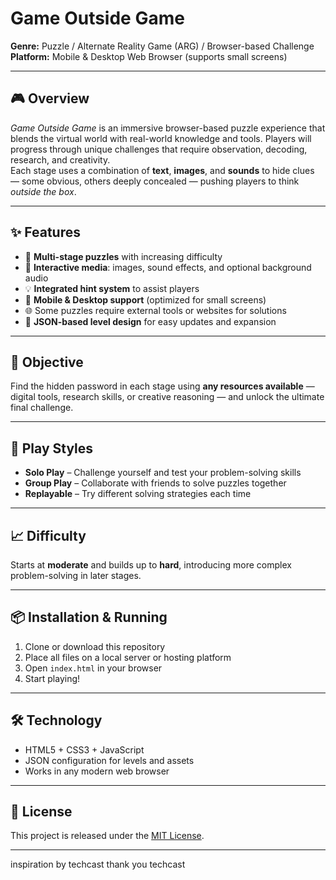 # Game Outside Game

**Genre:** Puzzle / Alternate Reality Game (ARG) / Browser-based Challenge  
**Platform:** Mobile & Desktop Web Browser (supports small screens)  

---

## 🎮 Overview
*Game Outside Game* is an immersive browser-based puzzle experience that blends the virtual world with real-world knowledge and tools. Players will progress through unique challenges that require observation, decoding, research, and creativity.  
Each stage uses a combination of **text**, **images**, and **sounds** to hide clues — some obvious, others deeply concealed — pushing players to think *outside the box*.  

---

## ✨ Features
- 🧩 **Multi-stage puzzles** with increasing difficulty  
- 🎵 **Interactive media**: images, sound effects, and optional background audio  
- 💡 **Integrated hint system** to assist players  
- 📱 **Mobile & Desktop support** (optimized for small screens)  
- 🌐 Some puzzles require external tools or websites for solutions  
- 📂 **JSON-based level design** for easy updates and expansion  

---

## 🎯 Objective
Find the hidden password in each stage using **any resources available** — digital tools, research skills, or creative reasoning — and unlock the ultimate final challenge.

---

## 👥 Play Styles
- **Solo Play** – Challenge yourself and test your problem-solving skills  
- **Group Play** – Collaborate with friends to solve puzzles together  
- **Replayable** – Try different solving strategies each time  

---

## 📈 Difficulty
Starts at **moderate** and builds up to **hard**, introducing more complex problem-solving in later stages.

---

## 📦 Installation & Running
1. Clone or download this repository  
2. Place all files on a local server or hosting platform  
3. Open `index.html` in your browser  
4. Start playing!

---

## 🛠 Technology
- HTML5 + CSS3 + JavaScript  
- JSON configuration for levels and assets  
- Works in any modern web browser

---

## 📜 License
This project is released under the [MIT License](LICENSE).

---
inspiration by techcast 
thank you techcast
